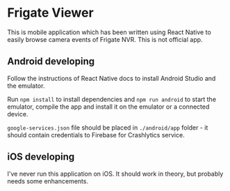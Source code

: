 # Frigate Viewer

This is mobile application which has been written using React Native to easily browse camera events of Frigate NVR. This is not official app.

## Android developing

Follow the instructions of React Native docs to install Android Studio and the emulator.

Run `npm install` to install dependencies and `npm run android` to start the emulator, compile the app and install it on the emulator or a connected device.

`google-services.json` file should be placed in `./android/app` folder - it should contain credentials to Firebase for Crashlytics service.

## iOS developing

I've never run this application on iOS. It should work in theory, but probably needs some enhancements.
